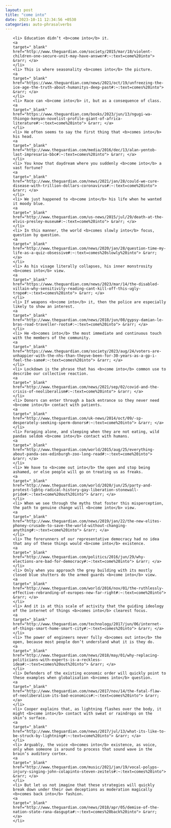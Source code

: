```yaml
---
layout: post
title: "come into"
date: 2023-10-11 12:34:56 +0530
categories: auto-phrasalverbs
---
```

<ol>

    <li> Education didn’t <b>come into</b> it.
    <a 
    target="_blank" 
    href="http://www.theguardian.com/society/2015/mar/18/violent-children-one-secure-unit-may-have-answer#:~:text=come%20into"> &rarr; </a>
    </li>
    <li> This is where seasonality <b>comes into</b> the picture.
    <a 
    target="_blank" 
    href="https://www.theguardian.com/news/2021/oct/19/unfreezing-the-ice-age-the-truth-about-humanitys-deep-past#:~:text=comes%20into"> &rarr; </a>
    </li>
    <li> Race can <b>come into</b> it, but as a consequence of class.
    <a 
    target="_blank" 
    href="https://www.theguardian.com/books/2023/jun/13/ngugi-wa-thiongo-kenyan-novelist-profile-giant-of-africa-literature#:~:text=come%20into"> &rarr; </a>
    </li>
    <li> He often seems to say the first thing that <b>comes into</b> his head.
    <a 
    target="_blank" 
    href="http://www.theguardian.com/media/2016/dec/13/alan-yentob-last-impresario-bbc#:~:text=comes%20into"> &rarr; </a>
    </li>
    <li> You know that daydream where you suddenly <b>come into</b> a vast fortune?
    <a 
    target="_blank" 
    href="http://www.theguardian.com/news/2021/jan/28/could-we-cure-disease-with-trillion-dollars-coronavirus#:~:text=come%20into"> &rarr; </a>
    </li>
    <li> We just happened to <b>come into</b> his life when he wanted it moody blue.
    <a 
    target="_blank" 
    href="http://www.theguardian.com/us-news/2015/jul/29/death-at-the-elvis-presley-museum#:~:text=come%20into"> &rarr; </a>
    </li>
    <li> In this manner, the world <b>comes slowly into</b> focus, question by question.
    <a 
    target="_blank" 
    href="http://www.theguardian.com/news/2020/jan/28/question-time-my-life-as-a-quiz-obsessive#:~:text=comes%20slowly%20into"> &rarr; </a>
    </li>
    <li> As his visage literally collapses, his inner monstrosity <b>comes into</b> view.
    <a 
    target="_blank" 
    href="https://www.theguardian.com/news/2023/mar/14/the-disabled-villain-why-sensitivity-reading-cant-kill-off-this-ugly-trope#:~:text=comes%20into"> &rarr; </a>
    </li>
    <li> If weapons <b>come into</b> it, then the police are especially likely to show an interest.
    <a 
    target="_blank" 
    href="http://www.theguardian.com/news/2018/jun/08/gypsy-damian-le-bras-road-traveller-roots#:~:text=come%20into"> &rarr; </a>
    </li>
    <li> He <b>comes into</b> the most immediate and continuous touch with the members of the community.
    <a 
    target="_blank" 
    href="https://www.theguardian.com/society/2023/aug/24/voters-are-unhappier-with-the-nhs-than-theyve-been-for-30-years-as-a-gp-i-feel-the-same#:~:text=comes%20into"> &rarr; </a>
    </li>
    <li> Lockdown is the phrase that has <b>come into</b> common use to describe our collective reaction.
    <a 
    target="_blank" 
    href="http://www.theguardian.com/news/2021/sep/02/covid-and-the-crisis-of-neoliberalism#:~:text=come%20into"> &rarr; </a>
    </li>
    <li> Donors can enter through a back entrance so they never need <b>come into</b> contact with patients.
    <a 
    target="_blank" 
    href="http://www.theguardian.com/uk-news/2014/oct/09/-sp-desperately-seeking-sperm-donors#:~:text=come%20into"> &rarr; </a>
    </li>
    <li> Foraging alone, and sleeping when they are not eating, wild pandas seldom <b>come into</b> contact with humans.
    <a 
    target="_blank" 
    href="http://www.theguardian.com/world/2015/aug/25/everything-about-panda-sex-edinburgh-zoo-long-read#:~:text=come%20into"> &rarr; </a>
    </li>
    <li> We have to <b>come out into</b> the open and stop being ashamed, or else people will go on treating us as freaks.
    <a 
    target="_blank" 
    href="http://www.theguardian.com/world/2020/jun/25/party-and-protest-lgbtq-radical-history-gay-liberation-stonewall-pride#:~:text=come%20out%20into"> &rarr; </a>
    </li>
    <li> When we see through the myths that foster this misperception, the path to genuine change will <b>come into</b> view.
    <a 
    target="_blank" 
    href="http://www.theguardian.com/news/2019/jan/22/the-new-elites-phoney-crusade-to-save-the-world-without-changing-anything#:~:text=come%20into"> &rarr; </a>
    </li>
    <li> The forerunners of our representative democracy had no idea that any of these things would <b>come into</b> existence.
    <a 
    target="_blank" 
    href="http://www.theguardian.com/politics/2016/jun/29/why-elections-are-bad-for-democracy#:~:text=come%20into"> &rarr; </a>
    </li>
    <li> Only when you approach the grey building with its mostly closed blue shutters do the armed guards <b>come into</b> view.
    <a 
    target="_blank" 
    href="http://www.theguardian.com/world/2016/nov/01/the-ruthlessly-effective-rebranding-of-europes-new-far-right#:~:text=come%20into"> &rarr; </a>
    </li>
    <li> And it is at this scale of activity that the guiding ideology of the internet of things <b>comes into</b> clearest focus.
    <a 
    target="_blank" 
    href="http://www.theguardian.com/technology/2017/jun/06/internet-of-things-smart-home-smart-city#:~:text=comes%20into"> &rarr; </a>
    </li>
    <li> The power of engineers never fully <b>comes out into</b> the open, because most people don’t understand what it is they do.
    <a 
    target="_blank" 
    href="http://www.theguardian.com/news/2018/may/01/why-replacing-politicians-with-experts-is-a-reckless-idea#:~:text=comes%20out%20into"> &rarr; </a>
    </li>
    <li> Defenders of the existing economic order will quickly point to these examples when globalisation <b>comes into</b> question.
    <a 
    target="_blank" 
    href="http://www.theguardian.com/news/2017/nov/14/the-fatal-flaw-of-neoliberalism-its-bad-economics#:~:text=comes%20into"> &rarr; </a>
    </li>
    <li> Cooper explains that, as lightning flashes over the body, it might <b>come into</b> contact with sweat or raindrops on the skin’s surface.
    <a 
    target="_blank" 
    href="http://www.theguardian.com/news/2017/jul/13/what-its-like-to-be-struck-by-lightning#:~:text=come%20into"> &rarr; </a>
    </li>
    <li> Arguably, the voice <b>comes into</b> existence, as voice, only when someone is around to process that sound wave in the brain’s auditory cortex.
    <a 
    target="_blank" 
    href="http://www.theguardian.com/music/2021/jan/19/vocal-polyps-injury-singing-john-colapinto-steven-zeitels#:~:text=comes%20into"> &rarr; </a>
    </li>
    <li> But let us not imagine that these strategies will quickly break down under their own deceptions as moderation magically <b>comes back into</b> fashion.
    <a 
    target="_blank" 
    href="http://www.theguardian.com/news/2018/apr/05/demise-of-the-nation-state-rana-dasgupta#:~:text=comes%20back%20into"> &rarr; </a>
    </li>